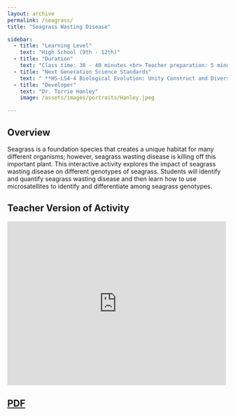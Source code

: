 ```yaml
---
layout: archive
permalink: /seagrass/
title: "Seagrass Wasting Disease"

sidebar:
  - title: "Learning Level"
    text: "High School (9th - 12th)"
  - title: "Duration"
    text: "Class time: 30 - 40 minutes <br> Teacher preparation: 5 minutes"
  - title: "Next Generation Science Standards"
    text: " **HS-LS4-4 Biological Evolution: Unity Construct and Diversity** Construct and Diversity an explanation based on evidence for how natural selection leads to adaptation of populations. <br>  **HS-ESS3-6 Earth and Human Activity** Use a computational representation to illustrate the relationships among Earth systems and how those relationships are being modified due to human activity."
  - title: "Developer"
    text: "Dr. Torrie Hanley"
    image: /assets/images/portraits/Hanley.jpeg

---
```


## Overview 

Seagrass is a foundation species that creates a unique habitat for many different organisms; however, seagrass wasting disease is killing off this important plant. This interactive activity explores the impact of seagrass wasting disease on different genotypes of seagrass. Students will identify and quantify seagrass wasting disease and then learn how to use microsatellites to identify and differentiate among seagrass genotypes.

## Teacher Version of Activity

<embed src="https://drive.google.com/viewerng/
viewer?embedded=true&url=https://raw.githubusercontent.com/EvolutionWorkshop/EvolutionWorkshop.github.io/master/assets/activityPDF/seagrassWastingDiseaseActivity.pdf" width="500" height="375">



## [PDF](https://raw.githubusercontent.com/EvolutionWorkshop/EvolutionWorkshop.github.io/master/assets/activityPDF/seagrassWastingDiseaseActivity.pdf)


